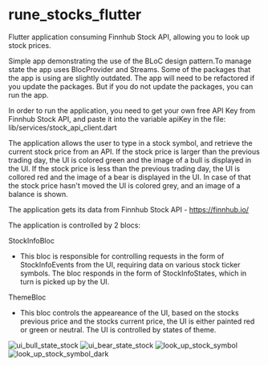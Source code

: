 # rune_stocks_flutter
Flutter application consuming Finnhub Stock API, allowing you to look up stock prices.

Simple app demonstrating the use of the BLoC design pattern.To manage state the app uses BlocProvider and Streams. Some of the packages that the app is using are slightly outdated. The app will need to be refactored if you update the packages. But if you do not update the packages, you can run the app.

In order to run the application, you need to get your own free API Key from Finnhub Stock API, and paste it into the variable apiKey in the file: lib/services/stock_api_client.dart

The application allows the user to type in a stock symbol, and retrieve the current stock price from an API. If the stock price is larger than the previous trading day, the UI is colored green and the image of a bull is displayed in the UI. If the stock price is less than the previous trading day, the UI is collored red and the image of a bear
is displayed in the UI. In case of that the stock price hasn't moved the UI is colored grey, and an image of a balance is shown.

The application gets its data from Finnhub Stock API - https://finnhub.io/

The application is controlled by 2 blocs:

StockInfoBloc
 - This bloc is responsible for controlling requests in the form of StockInfoEvents from the UI, requiring data on various stock ticker symbols. The bloc responds in the form of StockInfoStates, which in turn is picked up by the UI.

ThemeBloc
 - This bloc controls the appeareance of the UI, based on the stocks previous price and the stocks current price, the UI is either painted red or green or neutral. The UI is controlled by states of theme.

![ui_bull_state_stock](/screen_shots/ui_bull_state_stock.png)
![ui_bear_state_stock](/screen_shots/ui_bear_state_stock.png)
![look_up_stock_symbol](/screen_shots/look_up_stock_symbol.png)
![look_up_stock_symbol_dark](/screen_shots/look_up_stock_symbol_dark.png)
